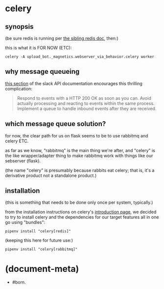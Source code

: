 # celery

## synopsis

(be sure redis is running per [the sibling redis doc][redis_mine], then:)

this is what it is FOR NOW (ETC):

    celery -A upload_bot._magnetics.webserver_via_behavior.celery worker




## why message queueing

[this section][slack1] of the slack API documentation encourages this
thrilling complication:

> Respond to events with a HTTP 200 OK as soon as you can.
> Avoid actually processing and reacting to events within the same process.
> Implement a queue to handle inbound events after they are received.




## which message queue solution?

for now, the clear path for us on flask seems to be to use rabbitmq
and celery ETC.

as far as we know, "rabbitmq" is the main thing we're after, and "celery"
is the like wrapper/adapter thing to make rabbitmq work with things like
our sebserver (flask).

(the name "celery" is presumably because rabbits eat celery; that is, it's
a derivative product not a standalone product.)




## installation

(this is something that needs to be done only once per system, typically.)

from the installation instructions on celery's [introduction page][celery5],
we decided to try to install celery and the dependencies for our target
features all in one go using "bundles":

    pipenv install "celery[redis]"

(keeping this here for future use:)

    pipenv install "celery[rabbitmq]"





[celery5]: http://docs.celeryproject.org/en/latest/getting-started/introduction.html#installation
[redis_mine]: 308-redis.md#syno
[slack1]: https://api.slack.com/events-api#responding_to_events




# (document-meta)

  - #born.
